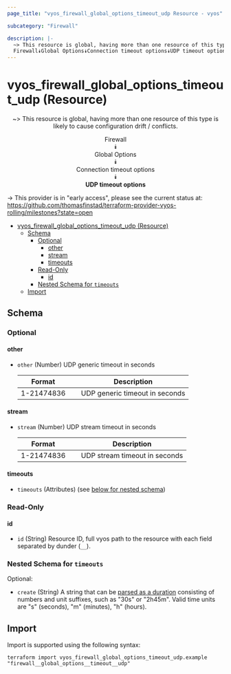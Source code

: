 ```yaml
---
page_title: "vyos_firewall_global_options_timeout_udp Resource - vyos"

subcategory: "Firewall"

description: |-
  ~> This resource is global, having more than one resource of this type is likely to cause configuration drift / conflicts.
  Firewall⯯Global Options⯯Connection timeout options⯯UDP timeout options
---
```


# vyos_firewall_global_options_timeout_udp (Resource)
<center>

~> This resource is global, having more than one resource of this type is likely to cause configuration drift / conflicts.

Firewall  
⯯  
Global Options  
⯯  
Connection timeout options  
⯯  
**UDP timeout options**


</center>

-> This provider is in "early access", please see the current status at: https://github.com/thomasfinstad/terraform-provider-vyos-rolling/milestones?state=open

<!--TOC-->

- [vyos_firewall_global_options_timeout_udp (Resource)](#vyos_firewall_global_options_timeout_udp-resource)
  - [Schema](#schema)
    - [Optional](#optional)
      - [other](#other)
      - [stream](#stream)
      - [timeouts](#timeouts)
    - [Read-Only](#read-only)
      - [id](#id)
    - [Nested Schema for `timeouts`](#nested-schema-for-timeouts)
  - [Import](#import)

<!--TOC-->

<!-- schema generated by tfplugindocs -->
## Schema

### Optional

#### other
- `other` (Number) UDP generic timeout in seconds

    |  Format      &emsp;|  Description                     |
    |--------------|----------------------------------|
    |  1-21474836  &emsp;|  UDP generic timeout in seconds  |
#### stream
- `stream` (Number) UDP stream timeout in seconds

    |  Format      &emsp;|  Description                    |
    |--------------|---------------------------------|
    |  1-21474836  &emsp;|  UDP stream timeout in seconds  |
#### timeouts
- `timeouts` (Attributes) (see [below for nested schema](#nestedatt--timeouts))

### Read-Only

#### id
- `id` (String) Resource ID, full vyos path to the resource with each field separated by dunder (`__`).

<a id="nestedatt--timeouts"></a>
### Nested Schema for `timeouts`

Optional:

- `create` (String) A string that can be [parsed as a duration](https://pkg.go.dev/time#ParseDuration) consisting of numbers and unit suffixes, such as &#34;30s&#34; or &#34;2h45m&#34;. Valid time units are &#34;s&#34; (seconds), &#34;m&#34; (minutes), &#34;h&#34; (hours).

## Import

Import is supported using the following syntax:

```shell
terraform import vyos_firewall_global_options_timeout_udp.example "firewall__global_options__timeout__udp"
```
